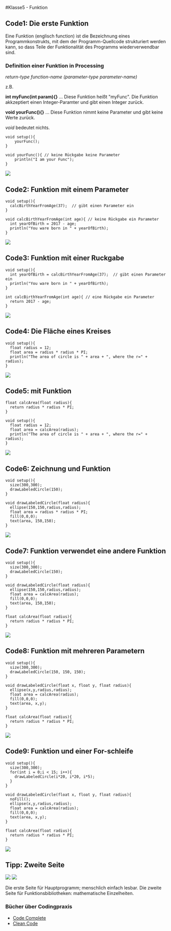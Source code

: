 #Klasse5 - Funktion

## Code1: Die erste Funktion

Eine Funktion (englisch function) ist die Bezeichnung eines Programmkonstrukts, mit dem der Programm-Quellcode strukturiert werden kann, so dass Teile der Funktionalität des Programms wiederverwendbar sind. 

### Definition einer Funktion in Processing

*return-type function-name (parameter-type parameter-name)*

z.B.

**int myFunc(int param){}** ... Diese Funktion heißt "myFunc". Die Funktion akkzeptiert einen Integer-Paramter und gibt einen Integer zurück.

**void yourFunc(){}** ... Diese Funktion nimmt keine Parameter und gibt keine Werte zurück.

*void* bedeutet nichts.

```
void setup(){
	yourFunc();
}

void yourFunc(){ // keine Rückgabe keine Parameter
	println("I am your Func");
}
```
![](res/k5/img/code1.png)
## Code2: Funktion mit einem Parameter

```
void setup(){
  calcBirthYearFromAge(37);  // gibt einen Parameter ein
}

void calcBirthYearFromAge(int age){ // keine Rückgabe ein Parameter
  int yearOfBirth = 2017 - age;
  println("You ware born in " + yearOfBirth);
}
```
![](res/k5/img/code2.png)

## Code3: Funktion mit einer Ruckgabe

```
void setup(){
  int yearOfBirth = calcBirthYearFromAge(37);  // gibt einen Parameter ein
  println("You ware born in " + yearOfBirth);
}

int calcBirthYearFromAge(int age){ // eine Rückgabe ein Parameter
  return 2017 - age;
}
```
![](res/k5/img/code3.png)

## Code4: Die Fläche eines Kreises
```
void setup(){ 
  float radius = 12;
  float area = radius * radius * PI;
  println("The area of circle is " + area + ", where the r=" + radius);
}
```
![](res/k5/img/code4.png)

## Code5: mit Funktion

```
float calcArea(float radius){
  return radius * radius * PI;
}

void setup(){ 
  float radius = 12;
  float area = calcArea(radius);
  println("The area of circle is " + area + ", where the r=" + radius);
}
```
![](res/k5/img/code5.png)

## Code6: Zeichnung und Funktion

```
void setup(){
  size(300,300);
  drawLabeledCircle(150);
}

void drawLabeledCircle(float radius){
  ellipse(150,150,radius,radius);
  float area = radius * radius * PI;
  fill(0,0,0);
  text(area, 150,150);
}
```
![](res/k5/img/code6.png)

## Code7: Funktion verwendet eine andere Funktion
```
void setup(){
  size(300,300);
  drawLabeledCircle(150);
}

void drawLabeledCircle(float radius){
  ellipse(150,150,radius,radius);
  float area = calcArea(radius);
  fill(0,0,0);
  text(area, 150,150);
}

float calcArea(float radius){
  return radius * radius * PI;
}
```

![](res/k5/img/code7.png)

## Code8: Funktion mit mehreren Parametern
```
void setup(){
  size(300,300);
  drawLabeledCircle(150, 150, 150);
}

void drawLabeledCircle(float x, float y, float radius){
  ellipse(x,y,radius,radius);
  float area = calcArea(radius);
  fill(0,0,0);
  text(area, x,y);
}

float calcArea(float radius){
  return radius * radius * PI;
}
```
![](res/k5/img/code8.png)


## Code9: Funktion und einer For-schleife
```
void setup(){
  size(300,300);
  for(int i = 0;i < 15; i++){
    drawLabeledCircle(i*20, i*20, i*5);
  }
}

void drawLabeledCircle(float x, float y, float radius){
  noFill();
  ellipse(x,y,radius,radius);
  float area = calcArea(radius);
  fill(0,0,0);
  text(area, x,y);
}

float calcArea(float radius){
  return radius * radius * PI;
}
```

![](res/k5/img/code9.png)

## Tipp: Zweite Seite

![](res/k5/img/ext_A.png)
![](res/k5/img/ext_B.png)

Die erste Seite für Hauptprogramm; menschlich einfach lesbar.
Die zweite Seite für Funktionsbibliotheken: mathematische Einzelheiten.



### Bücher über Codingpraxis 
- [Code Complete](https://www.amazon.de/dp/B00JDMPOSY/ref=dp-kindle-redirect?_encoding=UTF8&btkr=1)
- [Clean Code](https://www.amazon.de/dp/B001GSTOAM/ref=dp-kindle-redirect?_encoding=UTF8&btkr=1)

